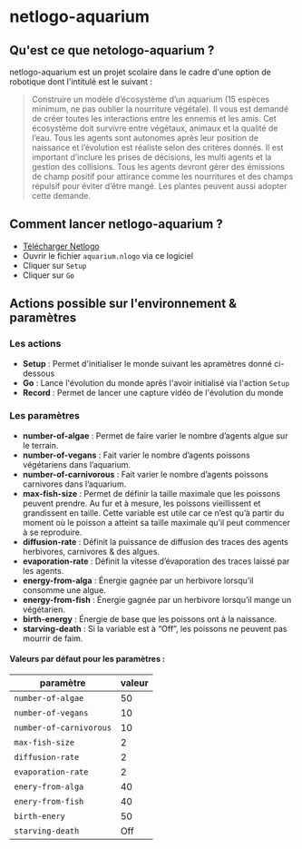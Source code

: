 # netlogo-aquarium

## Qu'est ce que netologo-aquarium ?

netlogo-aquarium est un projet scolaire dans le cadre d'une option de robotique dont l'intitulé est le suivant :
> Construire un modèle d’écosystème d’un aquarium (15 espèces minimum, ne pas oublier la nourriture végétale).
Il vous est demandé de créer toutes les interactions entre les ennemis et les amis.
Cet écosystème doit survivre entre végétaux, animaux et la qualité de l’eau.
Tous les agents sont autonomes après leur position de naissance et l’évolution est réaliste selon des critères donnés.
Il est important d’inclure les prises de décisions, les multi agents et la gestion des collisions.
Tous les agents devront gérer des émissions de champ positif pour attirance comme les nourritures et des champs répulsif pour éviter d’être mangé.
Les plantes peuvent aussi adopter cette demande.

## Comment lancer netlogo-aquarium ?

 * [Télécharger Netlogo](https://ccl.northwestern.edu/netlogo/download.shtml)
 * Ouvrir le fichier `aquarium.nlogo` via ce logiciel
 * Cliquer sur `Setup`
 * Cliquer sur `Go`

## Actions possible sur l'environnement & paramètres

### Les actions

 * **Setup** : Permet d'initialiser le monde suivant les apramètres donné ci-dessous
 * **Go** : Lance l'évolution du monde après l'avoir initialisé via l'action `Setup`
 * **Record** : Permet de lancer une capture vidéo de l'évolution du monde

### Les paramètres

 * **number-of-algae** : Permet de faire varier le nombre d’agents algue sur le terrain.
 * **number-of-vegans** : Fait varier le nombre d’agents poissons végétariens dans l’aquarium.
 * **number-of-carnivorous** : Fait varier le nombre d’agents poissons carnivores dans l’aquarium.
 * **max-fish-size** : Permet de définir la taille maximale que les poissons peuvent prendre. Au fur et à mesure, les poissons vieillissent et grandissent en taille. Cette variable est utile car ce n’est qu’à partir du moment où le poisson a atteint sa taille maximale qu’il peut commencer à se reproduire.
 * **diffusion-rate** : Définit la puissance de diffusion des traces des agents herbivores, carnivores & des algues.
 * **evaporation-rate** : Définit la vitesse d’évaporation des traces laissé par les agents.
 * **energy-from-alga** : Énergie gagnée par un herbivore lorsqu’il consomme une algue.
 * **energy-from-fish** : Énergie gagnée par un herbivore lorsqu’il mange un végétarien.
 * **birth-energy** : Énergie de base que les poissons ont à la naissance.
 * **starving-death** : Si la variable est à “Off”, les poissons ne peuvent pas mourrir de faim.

#### Valeurs par défaut pour les paramètres :

| paramètre               | valeur |
|-------------------------|--------|
| `number-of-algae`       | 50     |
| `number-of-vegans`      | 10     |
| `number-of-carnivorous` | 10     |
| `max-fish-size`         | 2      |
| `diffusion-rate`        | 2      |
| `evaporation-rate`      | 2      |
| `enery-from-alga`       | 40     |
| `enery-from-fish`       | 40     |
| `birth-enery`           | 50     |
| `starving-death`        | Off    |
